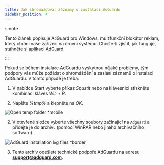 ```yaml
---
title: Jak shromažďovat záznamy o instalaci AdGuardu
sidebar_position: 4
---
```


:::note

Tento článek popisuje AdGuard pro Windows, multifunkční blokátor reklam, který chrání vaše zařízení na úrovni systému. Chcete-li zjistit, jak funguje, [stáhněte si aplikaci AdGuard](https://adguard.com/download.html?auto=true)

:::

Pokud se během instalace AdGuardu vyskytnou nějaké problémy, tým podpory vás může požádat o shromáždění a zaslání záznamů o instalaci AdGuardu. V tomto případě je třeba:

1. V nabídce Start vyberte příkaz *Spustit* nebo na klávesnici stiskněte kombinaci kláves *Win + R*.

2. Napište *%tmp%* a klepněte na *OK*.

![Open temp folder *mobile](https://cdn.adtidy.org/content/kb/ad_blocker/windows/solving-problems/install-logs-1.png)

2. V otevřené složce vyberte všechny soubory začínající na `Adguard` a přidejte je do archivu (pomocí WinRAR nebo jiného archivačního softwaru).

![AdGuard installation log files *border](https://cdn.adtidy.org/content/kb/ad_blocker/windows/solving-problems/install-logs-2.png)

3. Tento archiv odešlete technické podpoře AdGuardu na adresu **support@adguard.com**.
